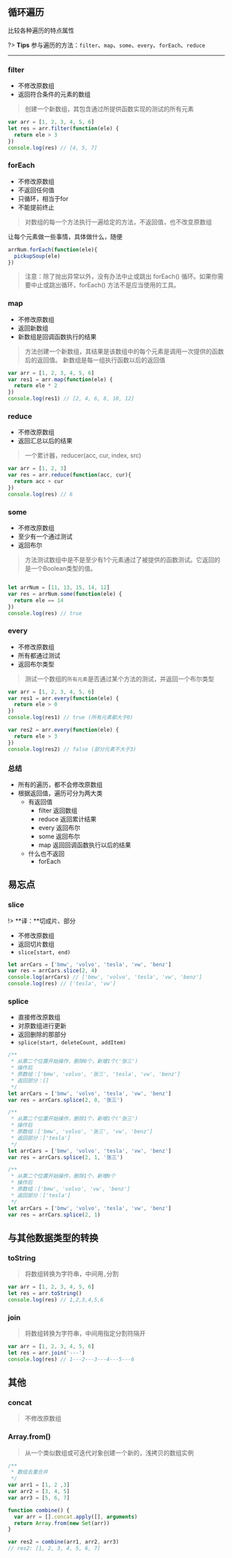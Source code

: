 
## 循环遍历

比较各种遍历的特点属性

?> **Tips**  参与遍历的方法：`filter`、`map`、`some`、`every`、`forEach`、`reduce`

---

### filter

* 不修改原数组
* 返回符合条件的元素的数组

> 创建一个新数组，其包含通过所提供函数实现的测试的所有元素

``` javascript
var arr = [1, 2, 3, 4, 5, 6]
let res = arr.filter(function(ele) {
  return ele > 3
})
console.log(res) // [4, 5, 7]
```

### forEach

* 不修改原数组
* 不返回任何值
* 只循环，相当于for
* 不能提前终止

> 对数组的每一个方法执行一遍给定的方法，不返回值，也不改变原数组

让每个元素做一些事情，具体做什么，随便

``` javascript
arrNum.forEach(function(ele){
  pickupSoup(ele)
})
```

> 注意：除了抛出异常以外，没有办法中止或跳出 forEach() 循环。如果你需要中止或跳出循环，forEach() 方法不是应当使用的工具。

### map

* 不修改原数组
* 返回新数组
* 新数组是回调函数执行的结果

> 方法创建一个新数组，其结果是该数组中的每个元素是调用一次提供的函数后的返回值。
> 新数组是每一组执行函数以后的返回值

``` javascript
var arr = [1, 2, 3, 4, 5, 6]
var res1 = arr.map(function(ele) {
  return ele * 2
})
console.log(res1) // [2, 4, 6, 8, 10, 12]
```

### reduce

* 不修改原数组
* 返回汇总以后的结果

> 一个累计器，reducer(acc, cur, index, src)

``` javascript
var arr = [1, 2, 3]
var res = arr.reduce(function(acc, cur){
  return acc + cur
})
console.log(res) // 6
```

### some

* 不修改原数组
* 至少有一个通过测试
* 返回布尔

> 方法测试数组中是不是至少有1个元素通过了被提供的函数测试。它返回的是一个Boolean类型的值。

``` javascript

let arrNum = [11, 13, 15, 14, 12]
var res = arrNum.some(function(ele) {
  return ele == 14
})
console.log(res) // true
```

### every

* 不修改原数组
* 所有都通过测试
* 返回布尔类型

> 测试一个数组的`所有元素`是否通过某个方法的测试，并返回一个布尔类型

``` javascript
var arr = [1, 2, 3, 4, 5, 6]
var res1 = arr.every(function(ele) {
  return ele > 0
})
console.log(res1) // true (所有元素都大于0)

var res2 = arr.every(function(ele) {
  return ele > 3
})
console.log(res2) // false (部分元素不大于3)
```

### 总结

* 所有的遍历，都不会修改原数组
* 根据返回值，遍历可分为两大类
  * 有返回值
    * filter 返回数组
    * reduce 返回累计结果
    * every 返回布尔
    * some 返回布尔
    * map 返回回调函数执行以后的结果
  * 什么也不返回
    * forEach



## 易忘点

### slice

!> **译：**切成片、部分

* 不修改原数组
* 返回切片数组
* `slice[start, end)`

``` javascript
let arrCars = ['bmw', 'volvo', 'tesla', 'vw', 'benz']
var res = arrCars.slice(2, 4)
console.log(arrCars) // ['bmw', 'volvo', 'tesla', 'vw', 'benz']
console.log(res) // ['tesla', 'vw']
```

### splice

* 直接修改原数组
* 对原数组进行更新
* 返回删除的那部分
* `splice(start, deleteCount, addItem)`

``` javascript
/**
 * 从第二个位置开始操作，删除0个，新增1个('张三')
 * 操作后
 * 原数组：['bmw', 'volvo', '张三', 'tesla', 'vw', 'benz']
 * 返回部分：[]
 */
let arrCars = ['bmw', 'volvo', 'tesla', 'vw', 'benz']
var res = arrCars.splice(2, 0, '张三')

/**
 * 从第二个位置开始操作，删除1个，新增1个('张三')
 * 操作后
 * 原数组：['bmw', 'volvo', '张三', 'vw', 'benz']
 * 返回部分：['tesla']
 */
let arrCars = ['bmw', 'volvo', 'tesla', 'vw', 'benz']
var res = arrCars.splice(2, 1, '张三')

/**
 * 从第二个位置开始操作，删除1个，新增0个
 * 操作后
 * 原数组：['bmw', 'volvo', 'vw', 'benz']
 * 返回部分：['tesla']
 */
let arrCars = ['bmw', 'volvo', 'tesla', 'vw', 'benz']
var res = arrCars.splice(2, 1)
```

## 与其他数据类型的转换

### toString

> 将数组转换为字符串，中间用`,`分割

``` javascript
var arr = [1, 2, 3, 4, 5, 6]
let res = arr.toString()
console.log(res) // 1,2,3,4,5,6
```

### join

> 将数组转换为字符串，中间用指定分割符隔开

``` javascript
var arr = [1, 2, 3, 4, 5, 6]
let res = arr.join('---')
console.log(res) // 1---2---3---4---5---6
```

## 其他

### concat

> 不修改原数组

### Array.from()

> 从一个类似数组或可迭代对象创建一个新的，浅拷贝的数组实例

``` javascript
/**
 * 数组去重合并
 */
var arr1 = [1, 2 ,3]
var arr2 = [3, 4, 5]
var arr3 = [5, 6, 7]

function combine() {
  var arr = [].concat.apply([], arguments)
  return Array.from(new Set(arr))
}

var res2 = combine(arr1, arr2, arr3)
// res2: [1, 2, 3, 4, 5, 6, 7]
```
